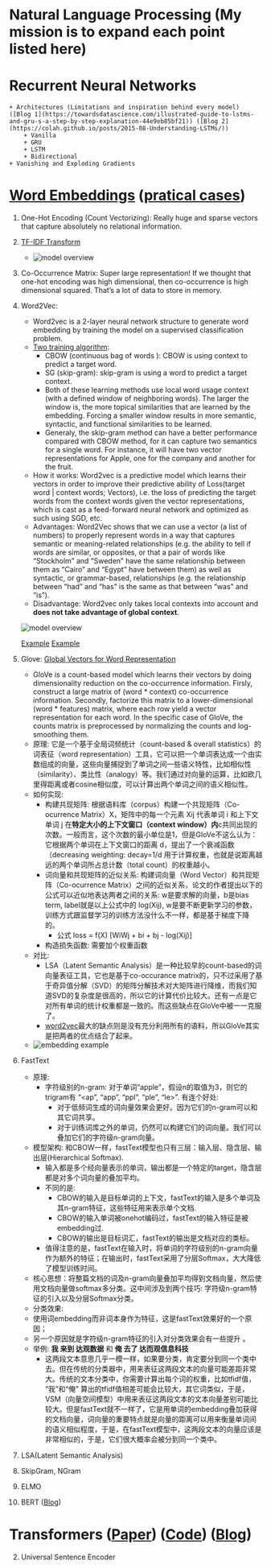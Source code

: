# Natural Language Processing (My mission is to expand each point listed here)

# Recurrent Neural Networks
    + Architectures (Limitations and inspiration behind every model) ([Blog 1](https://towardsdatascience.com/illustrated-guide-to-lstms-and-gru-s-a-step-by-step-explanation-44e9eb85bf21)) ([Blog 2](https://colah.github.io/posts/2015-08-Understanding-LSTMs/))
	    + Vanilla
		+ GRU
		+ LSTM
		+ Bidirectional
	+ Vanishing and Exploding Gradients
# [Word Embeddings](http://hunterheidenreich.com/blog/intro-to-word-embeddings/) ([pratical cases](https://github.com/zlsdu/Word-Embedding))
1. One-Hot Encoding (Count Vectorizing): Really huge and sparse vectors that capture absolutely no relational information. 
2. [TF-IDF Transform](https://zhuanlan.zhihu.com/p/31197209)
   - ![model overview](/pictures/TFIDF.JPG)
3. Co-Occurrence Matrix: Super large representation! If we thought that one-hot encoding was high dimensional, then co-occurrence is high dimensional squared. That’s a lot of data to store in memory.
4. Word2Vec:
    - Word2vec is a 2-layer neural network structure to generate word embedding by training the model on a supervised classification problem. 
    - [Two training algorithm]((https://towardsdatascience.com/a-beginners-guide-to-word-embedding-with-gensim-word2vec-model-5970fa56cc92). ): 
		- CBOW (continuous bag of words ): CBOW is using context to predict a target word.
		- SG (skip-gram): skip-gram is using a word to predict a target context. 
		- Both of these learning methods use local word usage context (with a defined window of neighboring words). The larger the window is, the more topical similarities that are learned by the embedding. Forcing a smaller window results in more semantic, syntactic, and functional similarities to be learned.
		- Generaly, the skip-gram method can have a better performance compared with CBOW method, for it can capture two semantics for a single word. For instance, it will have two vector representations for Apple, one for the company and another for the fruit.
    - How it works: Word2vec is a predictive model which learns their vectors in order to improve their predictive ability of Loss(target word | context words; Vectors), i.e. the loss of predicting the target words from the context words given the vector representations, which is cast as a feed-forward neural network and optimized as such using SGD, etc.
    - Advantages: Word2Vec shows that we can use a vector (a list of numbers) to properly represent words in a way that captures semantic or meaning-related relationships (e.g. the ability to tell if words are similar, or opposites, or that a pair of words like “Stockholm” and “Sweden” have the same relationship between them as “Cairo” and “Egypt” have between them) as well as syntactic, or grammar-based, relationships (e.g. the relationship between “had” and “has” is the same as that between “was” and “is”).
    - Disadvantage: Word2vec only takes local contexts into account and **does not take advantage of global context**. 

    ![model overview](/pictures/word2vec.png)
   
    [Example](https://towardsdatascience.com/word2vec-from-scratch-with-numpy-8786ddd49e72)
	[Example](https://towardsdatascience.com/a-beginners-guide-to-word-embedding-with-gensim-word2vec-model-5970fa56cc92)
4. Glove: [Global Vectors for Word Representation](https://juejin.im/post/5d609fdd6fb9a06b1777bfb9)
	- GloVe is a count-based model which learns their vectors by doing dimensionality reduction on the co-occurrence information. Firsly, construct a large matrix of (word * context) co-occurrence information. Secondly, factorize this matrix to a lower-dimensional (word * features) matrix, where each row yield a vector representation for each word. In the specific case of GloVe, the counts matrix is preprocessed by normalizing the counts and log-smoothing them.
	- 原理: 它是一个基于全局词频统计（count-based & overall statistics）的词表征（word representation）工具，它可以把一个单词表达成一个由实数组成的向量，这些向量捕捉到了单词之间一些语义特性，比如相似性（similarity）、类比性（analogy）等。我们通过对向量的运算，比如欧几里得距离或者cosine相似度，可以计算出两个单词之间的语义相似性。
	- 如何实现:
		- 构建共现矩阵: 根据语料库（corpus）构建一个共现矩阵（Co-ocurrence Matrix）X，矩阵中的每一个元素 Xij 代表单词 i 和上下文单词 j 在**特定大小的上下文窗口（context window）内**c共同出现的次数。一般而言，这个次数的最小单位是1，但是GloVe不这么认为：它根据两个单词在上下文窗口的距离 d，提出了一个衰减函数（decreasing weighting: decay=1/d 用于计算权重，也就是说距离越远的两个单词所占总计数（total count）的权重越小。
		- 词向量和共现矩阵的近似关系: 构建词向量（Word Vector）和共现矩阵（Co-ocurrence Matrix）之间的近似关系，论文的作者提出以下的公式可以近似地表达两者之间的关系: w是要求解的向量，b是bias term, label就是以上公式中的 log(Xij), w是要不断更新学习的参数，训练方式跟监督学习的训练方法没什么不一样，都是基于梯度下降的。
			- 公式 loss = f(X) [WiWj + bi + bj - log(Xij)]
		- 构造损失函数: 需要加个权重函数
	- 对比:
		- LSA（Latent Semantic Analysis）是一种比较早的count-based的词向量表征工具，它也是基于co-occurance matrix的，只不过采用了基于奇异值分解（SVD）的矩阵分解技术对大矩阵进行降维，而我们知道SVD的复杂度是很高的，所以它的计算代价比较大。还有一点是它对所有单词的统计权重都是一致的。而这些缺点在GloVe中被一一克服了。
		- [word2vec](https://www.quora.com/How-is-GloVe-different-from-word2vec)最大的缺点则是没有充分利用所有的语料，所以GloVe其实是把两者的优点结合了起来。
	- ![embedding example](/pictures/GloVe_embedding_example.png) 
3. FastText
	- 原理:
   		- 字符级别的n-gram: 对于单词“apple”，假设n的取值为3，则它的trigram有 “<ap”, “app”, “ppl”, “ple”, “le>”. 有连个好处:
		    - 对于低频词生成的词向量效果会更好。因为它们的n-gram可以和其它词共享。
        	- 对于训练词库之外的单词，仍然可以构建它们的词向量。我们可以叠加它们的字符级n-gram向量。
   - 模型架构: 和CBOW一样，fastText模型也只有三层：输入层、隐含层、输出层(Hierarchical Softmax). 
		- 输入都是多个经向量表示的单词，输出都是一个特定的target，隐含层都是对多个词向量的叠加平均。
		- 不同的是:
			- CBOW的输入是目标单词的上下文，fastText的输入是多个单词及其n-gram特征，这些特征用来表示单个文档.
			- CBOW的输入单词被onehot编码过，fastText的输入特征是被embedding过.
			- CBOW的输出是目标词汇，fastText的输出是文档对应的类标。
		- 值得注意的是，fastText在输入时，将单词的字符级别的n-gram向量作为额外的特征；在输出时，fastText采用了分层Softmax，大大降低了模型训练时间。
   - 核心思想：将整篇文档的词及n-gram向量叠加平均得到文档向量，然后使用文档向量做softmax多分类。这中间涉及到两个技巧: 字符级n-gram特征的引入以及分层Softmax分类。
   - 分类效果: 
   	- 使用词embedding而非词本身作为特征，这是fastText效果好的一个原因；
	- 另一个原因就是字符级n-gram特征的引入对分类效果会有一些提升 。
    - 举例: **我 来到 达观数据** 和 **俺 去了 达而观信息科技**
		- 这两段文本意思几乎一模一样，如果要分类，肯定要分到同一个类中去。但在传统的分类器中，用来表征这两段文本的向量可能差距非常大。传统的文本分类中，你需要计算出每个词的权重，比如tfidf值， “我”和“俺” 算出的tfidf值相差可能会比较大，其它词类似，于是，VSM（向量空间模型）中用来表征这两段文本的文本向量差别可能比较大。但是fastText就不一样了，它是用单词的embedding叠加获得的文档向量，词向量的重要特点就是向量的距离可以用来衡量单词间的语义相似程度，于是，在fastText模型中，这两段文本的向量应该是非常相似的，于是，它们很大概率会被分到同一个类中。
4. LSA(Latent Semantic Analysis)
4. SkipGram, NGram
5. ELMO
7. BERT ([Blog](http://jalammar.github.io/illustrated-bert/))
# Transformers ([Paper](https://arxiv.org/abs/1706.03762)) ([Code](https://nlp.seas.harvard.edu/2018/04/03/attention.html)) ([Blog](http://jalammar.github.io/illustrated-transformer/))
2. Universal Sentence Encoder